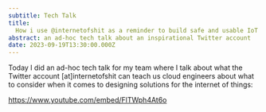 ```yaml
---
subtitle: Tech Talk
title:
  How i use @internetofshit as a reminder to build safe and usable IoT products
abstract: an ad-hoc tech talk about an inspirational Twitter account
date: 2023-09-19T13:30:00.000Z
---
```


Today I did an ad-hoc tech talk for my team where I talk about what the Twitter
account [at]internetofshit can teach us cloud engineers about what to consider
when it comes to designing solutions for the internet of things:

<https://www.youtube.com/embed/FlTWph4At6o>
